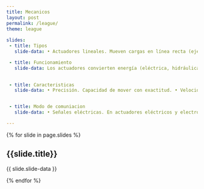```yaml
---
title: Mecanicos
layout: post
permalink: /league/
theme: league
 
slides:
 - title: Tipos
   slide-data: • Actuadores lineales. Mueven cargas en línea recta (ejes eléctricos, cilindros hidráulicos). • Actuadores rotativos. Generan movimiento de rotación (motores eléctricos, servomotores). • Actuadores neumáticos. Utilizan aire comprimido para el movimiento. • Actuadores hidráulicos. Usan fluidos a presión para generar movimiento. 

 - title: Funcionamiento 
   slide-data: Los actuadores convierten energía (eléctrica, hidráulica, neumática) en movimiento mecánico. En los eléctricos, un motor convierte energía eléctrica en rotación; en los hidráulicos, un fluido presurizado impulsa un pistón.

   
 - title: Caracteristicas
   slide-data: • Precisión. Capacidad de mover con exactitud. • Velocidad. Rapidez en la respuesta. • Capacidad de carga. Peso máximo que pueden mover. • Durabilidad. Resistencia al desgaste y condiciones adversas.


 - title: Modo de comuniacion
   slide-data: • Señales eléctricas. En actuadores eléctricos y electrónicos. • Protocolos industriales. Como CAN, Modbus, o Ethernet para sistemas automatizados. • Controles neumáticos o hidráulicos. Para actuadores que utilizan fluidos.

---
```


{% for slide in page.slides %}
                    
<section data-background="{% if slide.background %}{{slide.background}}{% else %}{{page.background}}{% endif %}"><h1>{{slide.title}}</h1>{{ slide.slide-data }}</section>
                    
{% endfor %}
    
